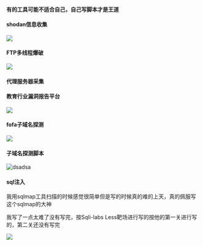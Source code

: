 #### 有的工具可能不适合自己，自己写脚本才是王道

#### shodan信息收集

![](https://cdn.jsdelivr.net/gh/Zhao-sai-sai/Picture/2021121211111.gif)

####  FTP多线程爆破



![](https://cdn.jsdelivr.net/gh/Zhao-sai-sai/Picture/202112112301.gif)



#### 代理服务器采集



#### 教育行业漏洞报告平台

![](https://cdn.jsdelivr.net/gh/Zhao-sai-sai/Picture/202112110219.gif)



#### fofa子域名探测

![](https://cdn.jsdelivr.net/gh/Zhao-sai-sai/Picture/202112110230.gif)

#### 子域名探测脚本

![dsadsa](https://cdn.jsdelivr.net/gh/Zhao-sai-sai/Picture/202112101721.gif)

#### sql注入

我用sqlmap工具扫描的时候感觉很简单但是写的时候真的难的上天，真的佩服写这个sqlmap的大神

我写了一点太难了没有写完，按Sqli-labs Less靶场进行写的按他的第一关进行写的，第二关还没有写完



![](https://cdn.jsdelivr.net/gh/Zhao-sai-sai/Picture/202112121111.gif)
